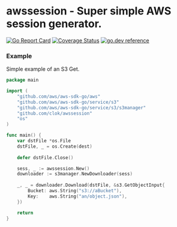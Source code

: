 # awssession - Super simple AWS session generator.

[![Go Report Card](https://goreportcard.com/badge/clok/awssession)](https://goreportcard.com/report/clok/awssession) [![Coverage Status](https://coveralls.io/repos/github/clok/awssession/badge.svg?branch=master)](https://coveralls.io/github/clok/awssession?branch=master) [![go.dev reference](https://img.shields.io/badge/go.dev-reference-007d9c?logo=go&logoColor=white&style=flat-square)](https://pkg.go.dev/github.com/clok/awssession?tab=overview)

### Example

Simple example of an S3 Get.

```go
package main

import (
    "github.com/aws/aws-sdk-go/aws"
    "github.com/aws/aws-sdk-go/service/s3"
    "github.com/aws/aws-sdk-go/service/s3/s3manager"
    "github.com/clok/awssession"
    "os"
)

func main() {
    var dstFile *os.File
    dstFile, _ = os.Create(dest)
    
    defer dstFile.Close()

    sess, _ := awssession.New()
    downloader := s3manager.NewDownloader(sess)
    
    _, _ = downloader.Download(dstFile, &s3.GetObjectInput{
        Bucket: aws.String("s3://aBucket"),
        Key:    aws.String("an/object.json"),
    })

    return
}
```